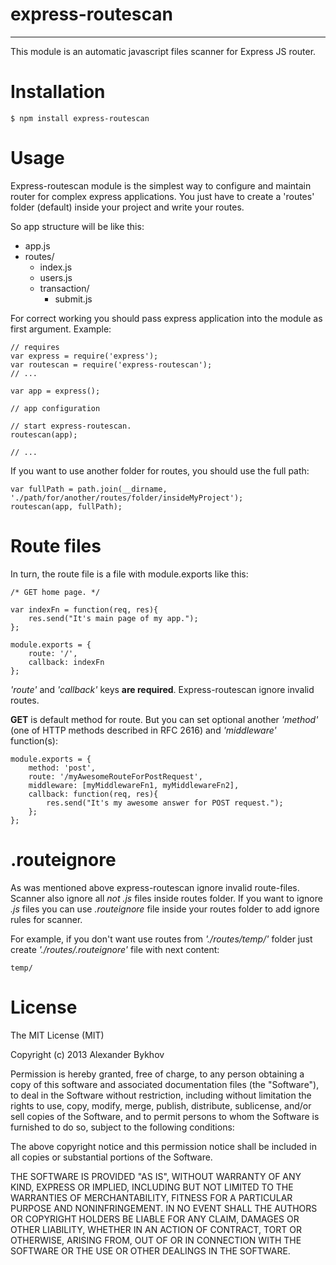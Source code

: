 # express-routescan

---

This module is an automatic javascript files scanner for Express JS router.

# Installation	
	$ npm install express-routescan

# Usage
Express-routescan module is the simplest way to configure and maintain router for complex express applications. You just have to create a 'routes' folder (default) inside your project and write your routes.

So app structure will be like this:

- app.js
- routes/
	- index.js
	- users.js
	- transaction/
		-	submit.js

For correct working you should pass express application into the module as first argument. Example:

	// requires
	var express = require('express');
	var routescan = require('express-routescan');
	// ...
	
	var app = express();

	// app configuration
	
	// start express-routescan. 
	routescan(app);

	// ...

If you want to use another folder for routes, you should use the full path:

	var fullPath = path.join(__dirname, './path/for/another/routes/folder/insideMyProject');
	routescan(app, fullPath);

# Route files
In turn, the route file is a file with module.exports like this:
	
	/* GET home page. */

	var indexFn = function(req, res){
		res.send("It's main page of my app.");
	};

	module.exports = {
		route: '/',
		callback: indexFn
	};

_'route'_ and _'callback'_ keys **are required**. Express-routescan ignore invalid routes.

**GET** is default method for route. But you can set optional another _'method'_ (one of HTTP methods described in RFC 2616) and _'middleware'_ function(s):

	module.exports = {
		method: 'post',
		route: '/myAwesomeRouteForPostRequest',
		middleware: [myMiddlewareFn1, myMiddlewareFn2],
 		callback: function(req, res){
			res.send("It's my awesome answer for POST request.");
		};
	};

# .routeignore
As was mentioned above express-routescan ignore invalid route-files. Scanner also ignore all _not .js_ files inside routes folder. If you want to ignore _.js_ files you can use _.routeignore_ file inside your routes folder to add ignore rules for scanner.

For example, if you don't want use routes from _'./routes/temp/'_ folder just create _'./routes/.routeignore'_ file with next content:

	temp/


# License
The MIT License (MIT)

Copyright (c) 2013 Alexander Bykhov

Permission is hereby granted, free of charge, to any person obtaining a copy of
this software and associated documentation files (the "Software"), to deal in
the Software without restriction, including without limitation the rights to
use, copy, modify, merge, publish, distribute, sublicense, and/or sell copies of
the Software, and to permit persons to whom the Software is furnished to do so,
subject to the following conditions:

The above copyright notice and this permission notice shall be included in all
copies or substantial portions of the Software.

THE SOFTWARE IS PROVIDED "AS IS", WITHOUT WARRANTY OF ANY KIND, EXPRESS OR
IMPLIED, INCLUDING BUT NOT LIMITED TO THE WARRANTIES OF MERCHANTABILITY, FITNESS
FOR A PARTICULAR PURPOSE AND NONINFRINGEMENT. IN NO EVENT SHALL THE AUTHORS OR
COPYRIGHT HOLDERS BE LIABLE FOR ANY CLAIM, DAMAGES OR OTHER LIABILITY, WHETHER
IN AN ACTION OF CONTRACT, TORT OR OTHERWISE, ARISING FROM, OUT OF OR IN
CONNECTION WITH THE SOFTWARE OR THE USE OR OTHER DEALINGS IN THE SOFTWARE.
